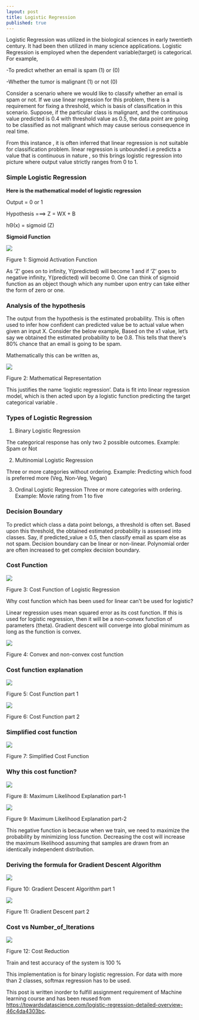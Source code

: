 ```yaml
---
layout: post
title: Logistic Regression
published: true
---
```


Logistic Regression was utilized in the biological sciences in early
twentieth century. It had been then utilized
in many science applications. Logistic Regression is
employed when the dependent variable(target) is categorical.
For example,

-To predict whether an email is spam (1) or (0)

-Whether the tumor is malignant (1) or not (0)

Consider a scenario where we would like to classify whether an email is spam or not. If we use linear regression for this
problem, there is a requirement for fixing a threshold, which is basis of classification in this scenario. Suppose, if the particular class is malignant, and the continuous  value predicted is 0.4 with threshold value as 0.5, the data point are going to be classified as not malignant which may cause serious consequence in real time.

From this instance , it is often inferred that linear regression is not  suitable for classification problem. linear regression is unbounded i.e predicts a value that is continuous in nature , so this brings logistic regression into
picture where output value strictly ranges from 0 to 1.

### **Simple Logistic Regression**

**Here is the mathematical model of logistic regression**

Output = 0 or 1

Hypothesis ===> Z = WX + B

hΘ(x) = sigmoid (Z)

**Sigmoid Function** 

![](https://res.cloudinary.com/dra6leodq/image/upload/v1629092524/sigmoid_fxn_litvi5.png)

Figure 1: Sigmoid Activation Function

As ‘Z’ goes on to infinity, Y(predicted) will become 1 and if ‘Z’ goes to negative infinity, Y(predicted) will become 0. One can think of sigmoid function as  an object though which any number upon entry can take either the form of zero or one.

### **Analysis of the hypothesis**



The output from the hypothesis is the estimated
probability. This is often used to infer how confident can predicted
value be to actual value when given an input X. Consider the below
example,
Based on the x1 value, let’s say we obtained the estimated
probability to be 0.8. This tells that there&#39;s 80% chance that an email is going to be spam.

Mathematically this can be written as,

![](https://res.cloudinary.com/dra6leodq/image/upload/v1629092521/mathemarical_representation_idsuas.png)

Figure 2: Mathematical Representation

This justifies the name ‘logistic regression’. Data is fit
into linear regression model, which is then acted upon by a logistic function predicting the target categorical variable .

### **Types of Logistic Regression**

1. Binary Logistic Regression

The categorical response has only two 2 possible outcomes.
Example: Spam or Not

2. Multinomial Logistic Regression

Three or more categories without ordering. Example: Predicting
which food is preferred more (Veg, Non-Veg, Vegan)

3. Ordinal Logistic Regression
Three or more categories with ordering. Example: Movie rating
from 1 to five

### **Decision Boundary**

To predict which class a data point belongs, a threshold is
often set. Based upon this threshold, the obtained estimated
probability is assessed into classes.
Say, if predicted_value ≥ 0.5, then classify email as spam else as
not spam.
Decision boundary can be linear or non-linear. Polynomial
order are often increased to get complex decision boundary.

### **Cost Function**

![](https://res.cloudinary.com/dra6leodq/image/upload/v1629092520/cost_function_of_logistic_regression_uuk3fp.png)

Figure 3: Cost Function of Logistic Regression

Why cost function which has been used for linear can&#39;t be used for
logistic?

Linear regression uses mean squared error as its cost function.
If this is used for logistic regression, then it will be a non-convex function of parameters (theta). Gradient descent will converge into global minimum as long as the function is convex.

![](https://res.cloudinary.com/dra6leodq/image/upload/v1629092519/convex_and_non_convex_functions_jkepda.png)

Figure 4: Convex and non-convex cost function

### **Cost function explanation**

![](https://res.cloudinary.com/dra6leodq/image/upload/v1629092529/cost_function_explanation_xf3dls.png)

Figure 5: Cost Function part 1

![](https://res.cloudinary.com/dra6leodq/image/upload/v1629092522/cost_function_explanation_part_2_d7sveo.png)

Figure 6: Cost Function part 2

### **Simplified cost function**

![](https://res.cloudinary.com/dra6leodq/image/upload/v1629092525/simplified_cost_function_gs675n.png)

Figure 7: Simplified Cost Function


### **Why this cost function?**

![](https://res.cloudinary.com/dra6leodq/image/upload/v1629092528/maximum_likelyhood_explanation_part_1_fznvrp.png)

Figure 8: Maximum Likelihood Explanation part-1

![](https://res.cloudinary.com/dra6leodq/image/upload/v1629092528/maximum_likelyhood_explanation_part_2_rggwt5.png)

Figure 9: Maximum Likelihood Explanation part-2

This negative function is because when we train, we need to maximize the probability by minimizing loss function. Decreasing the cost will increase the maximum likelihood assuming that samples are drawn from an identically independent distribution.

### **Deriving the formula for Gradient Descent Algorithm**

![](https://res.cloudinary.com/dra6leodq/image/upload/v1629092527/gradient_part_1_utlzbh.png)

Figure 10: Gradient Descent Algorithm part 1

![](https://res.cloudinary.com/dra6leodq/image/upload/v1629092528/gradient_part_2_fzngj6.png)

Figure 11: Gradient Descent part 2

### **Cost vs Number_of_Iterations**

![](https://res.cloudinary.com/dra6leodq/image/upload/v1629182601/cost_vs_iterr_zo2j0c.png)

Figure 12: Cost Reduction

Train and test accuracy of the system is 100 %

This implementation is for binary logistic regression. For data with more than 2 classes, softmax regression has to be used.

This post is written inorder to fulfill assignment requirement of Machine learning course and has been reused from 
https://towardsdatascience.com/logistic-regression-detailed-overview-46c4da4303bc.
